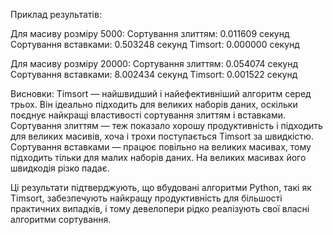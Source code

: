 Приклад результатів:

Для масиву розміру 5000:
  Сортування злиттям: 0.011609 секунд
  Сортування вставками: 0.503248 секунд
  Timsort: 0.000000 секунд

Для масиву розміру 20000:
  Сортування злиттям: 0.054074 секунд
  Сортування вставками: 8.002434 секунд
  Timsort: 0.001522 секунд

Висновки:
Timsort — найшвидший і найефективніший алгоритм серед трьох. Він ідеально підходить для великих наборів даних, оскільки поєднує найкращі властивості сортування злиттям і вставками.
Сортування злиттям — теж показало хорошу продуктивність і підходить для великих масивів, хоча і трохи поступається Timsort за швидкістю.
Сортування вставками — працює повільно на великих масивах, тому підходить тільки для малих наборів даних. На великих масивах його швидкодія різко падає.

Ці результати підтверджують, що вбудовані алгоритми Python, такі як Timsort, забезпечують найкращу продуктивність для більшості практичних випадків, і тому девелопери рідко реалізують свої власні алгоритми сортування.
